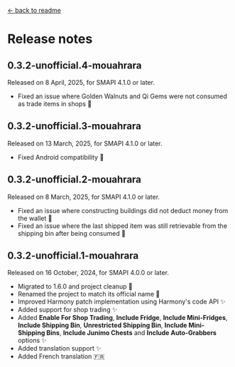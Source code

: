 ﻿[← back to readme](../README.md)

# Release notes

## 0.3.2-unofficial.4-mouahrara
Released on 8 April, 2025, for SMAPI 4.1.0 or later.
* Fixed an issue where Golden Walnuts and Qi Gems were not consumed as trade items in shops 🔧

## 0.3.2-unofficial.3-mouahrara
Released on 13 March, 2025, for SMAPI 4.1.0 or later.
* Fixed Android compatibility 🔧

## 0.3.2-unofficial.2-mouahrara
Released on 8 March, 2025, for SMAPI 4.1.0 or later.
* Fixed an issue where constructing buildings did not deduct money from the wallet 🔧
* Fixed an issue where the last shipped item was still retrievable from the shipping bin after being consumed 🔧

## 0.3.2-unofficial.1-mouahrara
Released on 16 October, 2024, for SMAPI 4.0.0 or later.
* Migrated to 1.6.0 and project cleanup 🚀
* Renamed the project to match its official name 📝
* Improved Harmony patch implementation using Harmony's code API ✨
* Added support for shop trading ✨
* Added **Enable For Shop Trading**, **Include Fridge**, **Include Mini-Fridges**, **Include Shipping Bin**, **Unrestricted Shipping Bin**, **Include Mini-Shipping Bins**, **Include Junimo Chests** and **Include Auto-Grabbers** options ✨
* Added translation support ✨
* Added French translation 🇫🇷
